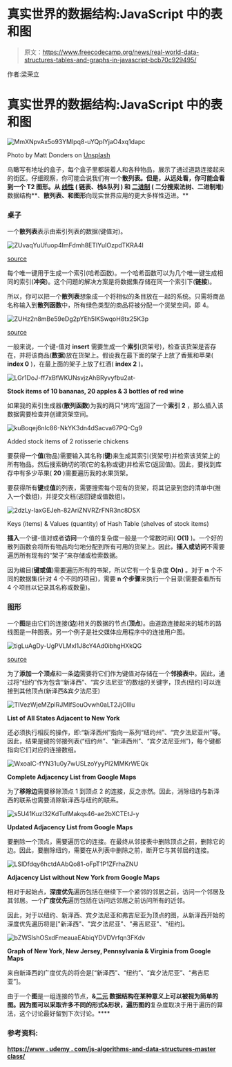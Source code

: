 # 真实世界的数据结构:JavaScript 中的表和图

> 原文：<https://www.freecodecamp.org/news/real-world-data-structures-tables-and-graphs-in-javascript-bcb70c929495/>

作者:梁荣立

# 真实世界的数据结构:JavaScript 中的表和图

![MmXNpvAx5o93YMlpq8-uYQplYjaO4xq1dapc](img/85baeb7d333fcd10648d46ae78fb4c98.png)

Photo by Matt Donders on [Unsplash](https://unsplash.com/photos/fo3Obuy794g)

鸟瞰写有地址的盒子，每个盒子里都装着人和各种物品，展示了通过道路连接起来的街区。仔细观察，你可能会说我们有一个**散列表。但是，从远处看，你可能会看到一个 T2 图形。从 [**线性**](https://medium.com/@yunglleung1/linear-data-structures-linked-lists-stacks-queues-a13c7591ad87) **(** 链表、栈&队列 **)** 和 [**二进制**](https://medium.com/@yunglleung1/binary-data-structures-trees-heaps-962ab536cb42) **(** 二分搜索法树、二进制堆**)数据结构**、**散列表、**和**图形**向现实世界应用的更大多样性迈进。**

### 桌子

一个**散列表**表示由索引列表的数据(键值对)。

![ZUvaqYuUfuop4ImFdmh8ETIYuIOzpdTKRA4l](img/b8cd7405192b66955a2d37d8b62a4954.png)

[source](https://www.geeksforgeeks.org/implementing-our-own-hash-table-with-separate-chaining-in-java/)

每个唯一键用于生成一个索引(哈希函数)。一个哈希函数可以为几个唯一键生成相同的索引(**冲突**)。这个问题的解决方案是将数据集存储在同一个索引下(**链接**)。

所以，你可以把一个**散列表**想象成一个将相似的条目放在一起的系统。只需将商品名称输入到**散列函数**中，所有绿色类型的商品将被分配一个货架空间，即 4。

![ZUHz2n8mBe59eDg2pYEh5lKSwqoH8tx25K3p](img/cc57fbfd95d1a2be65f04bb51c3302db.png)

[source](http://verticalcarousel.com.au/wp-content/uploads/2015/05/003.gif)

一般来说，一个键-值对 **insert** 需要生成一个**索引**(货架号)，检查该货架是否存在，并将该商品(**数据**)放在货架上。假设我在最下面的架子上放了香蕉和苹果( **index 0** )，在最上面的架子上放了红酒( **index 2** )。

![LGr1DoJ-ff7xBfWKUNsvjzAhBRyvyfbu2at-](img/0249084f819a8acf6fbcc2382740db0f.png)

**Stock items of 10 bananas, 20 apples & 3 bottles of red wine**

如果我的索引生成器(**散列函数**)为我的两只“烤鸡”返回了一个**索引 2** ，那么插入该数据需要检查并创建货架空间。

![kuBoqej6nIc86-NkYK3dn4dSacva67PQ-Cg9](img/d1cc19cc75345ab4381b1ac52c2ad545.png)

Added stock items of 2 rotisserie chickens

要获得一个**值**(物品)需要输入其名称(**键**)来生成其索引(货架号)并检索该货架上的所有物品。然后搜索确切的项(它的名称或键)并检索它(返回值)。因此，要找到库存中有多少苹果( **20** )需要遍历我的水果货架。

要获得所有**键**或**值**的列表，需要搜索每个现有的货架，将其记录到您的清单中(推入一个数组)，并提交文档(返回键或值数组)。

![2dzLy-laxGEJeh-82AriZNVRZrFNR3nc8DSX](img/1afc8591b7bd6a83bfd5aa5ed7a3c2e3.png)

Keys (items) & Values (quantity) of Hash Table (shelves of stock items)

**插入**一个键-值对或者**访问**一个值的复杂度一般是一个常数时间( **O(1)** )。一个好的散列函数会将所有物品均匀地分配到所有可用的货架上。因此，**插入或访问**不需要遍历所有现有的“架子”来存储或检索数据。

因为编目(**键或值**)需要遍历所有的书架，所以它有一个复杂度 **O(n)** 。对于 **n** 个不同的数据集(针对 4 个不同的项目)，需要 **n 个步骤**来执行一个目录(需要查看所有 4 个项目以记录其名称或数量)。

### 图形

一个**图**是由它们的连接(**边**)相关的数据的节点(**顶点**)。由道路连接起来的城市的路线图是一种图表。另一个例子是社交媒体应用程序中的连接用户图。

![tigLuAgDy-UgPVLMxl1J8cY4Ad0ibhgHXkQG](img/effc520d3ada07a81ada3b45f8dafb6e.png)

[source](http://allthingsgraphed.com/2014/11/02/twitter-friends-network/)

为了**添加一个顶点**和一条**边**需要将它们作为键值对存储在一个**邻接表**中。因此，通过将“纽约”作为包含“新泽西”、“宾夕法尼亚”的数组的关键字，顶点(纽约)可以连接到其他顶点(新泽西&宾夕法尼亚)

![TIVezWjeMZplRJMlfSouOvwh0aLT2JjOlllu](img/d6db659e1fc75e62d0f74b30cd4223d7.png)

**List of All States Adjacent to New York**

还必须执行相反的操作，即:“新泽西州”指向一系列“纽约州”、“宾夕法尼亚州”等。因此，结果是键的邻接列表(“纽约州”、“新泽西州”、“宾夕法尼亚州”)，每个键都指向它们对应的连接数组。

![WxoaIC-fYN31u0y7wUSLzoYyyPI2MMKrWEQk](img/bc1b0deb8d4bc00c7a4b0e2e6378f410.png)

**Complete Adjacency List from Google Maps**

为了**移除边**需要移除顶点 1 到顶点 2 的连接，反之亦然。因此，消除纽约与新泽西的联系也需要消除新泽西与纽约的联系。

![s5U41Kuzl32KdTufMakqs46-ae2bXCTEtJ-y](img/f426bac6915a47a352060ae558a27876.png)

**Updated Adjacency List from Google Maps**

要删除一个顶点，需要遍历它的连接。在最终从邻接表中删除顶点之前，删除它的边。因此，要删除纽约，需要在从列表中删除之前，断开它与其邻居的连接。

![LSlDfdqy6hctdAAbQo81-oFpT1P1ZFrhaZNU](img/4a6353ba00b9cc91564f730b1a60f9c2.png)

**Adjacency List without New York from Google Maps**

相对于起始点，**深度优先**遍历包括在继续下一个紧邻的邻居之前，访问一个邻居及其邻居。一个**广度优先**遍历包括在访问远邻居之前访问所有的近邻。

因此，对于以纽约、新泽西、宾夕法尼亚和弗吉尼亚为顶点的图，从新泽西开始的深度优先遍历将是["新泽西"、"宾夕法尼亚"、"弗吉尼亚"、"纽约]。

![bZWSlshOSxdFmeauaEAbiqYDVDVrfqn3FKdv](img/752dc154e73146bf1d60337867d3166f.png)

**Graph of New York, New Jersey, Pennsylvania & Virginia from Google Maps**

来自新泽西的广度优先的将会是[“新泽西”、“纽约”、“宾夕法尼亚”、“弗吉尼亚”]。

由于一个**图**是一组连接的节点，[](https://medium.com/@yunglleung1/linear-data-structures-linked-lists-stacks-queues-a13c7591ad87)**&[**二元**](https://medium.com/@yunglleung1/binary-data-structures-trees-heaps-962ab536cb42) **数据结构**在某种意义上可以被视为简单的图。因为图可以采取许多不同的形式&形状，遍历图的**复杂度取决于用于遍历的算法，这个讨论最好留到下次讨论。****

### **参考资料:**

**[https://www . udemy . com/js-algorithms-and-data-structures-master class/](https://www.udemy.com/js-algorithms-and-data-structures-masterclass/)**